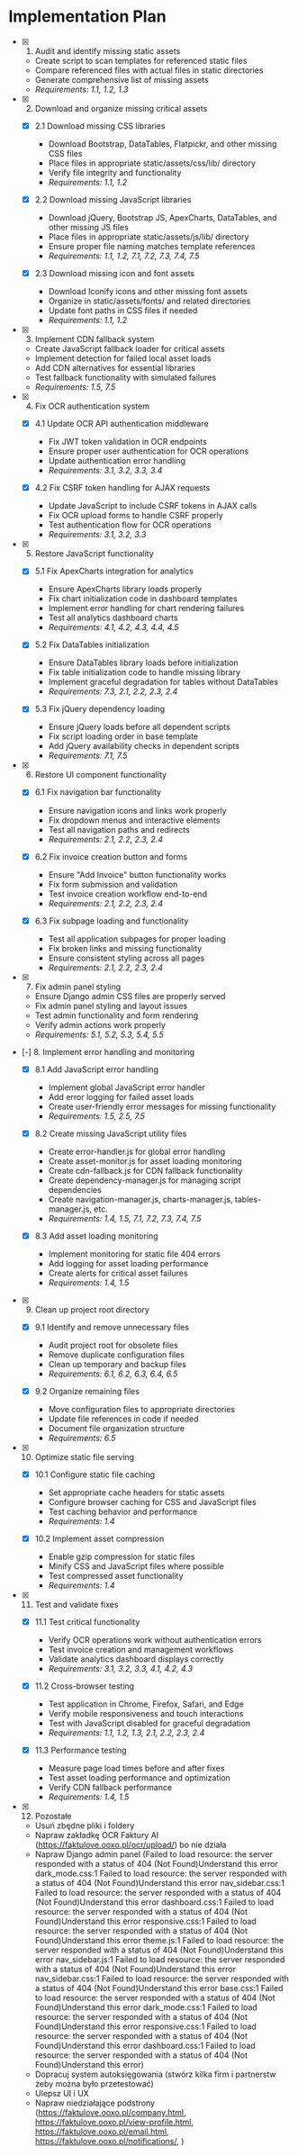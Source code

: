 # Implementation Plan

- [x] 1. Audit and identify missing static assets
  - Create script to scan templates for referenced static files
  - Compare referenced files with actual files in static directories
  - Generate comprehensive list of missing assets
  - _Requirements: 1.1, 1.2, 1.3_

- [x] 2. Download and organize missing critical assets
  - [x] 2.1 Download missing CSS libraries
    - Download Bootstrap, DataTables, Flatpickr, and other missing CSS files
    - Place files in appropriate static/assets/css/lib/ directory
    - Verify file integrity and functionality
    - _Requirements: 1.1, 1.2_

  - [x] 2.2 Download missing JavaScript libraries
    - Download jQuery, Bootstrap JS, ApexCharts, DataTables, and other missing JS files
    - Place files in appropriate static/assets/js/lib/ directory
    - Ensure proper file naming matches template references
    - _Requirements: 1.1, 1.2, 7.1, 7.2, 7.3, 7.4, 7.5_

  - [x] 2.3 Download missing icon and font assets
    - Download Iconify icons and other missing font assets
    - Organize in static/assets/fonts/ and related directories
    - Update font paths in CSS files if needed
    - _Requirements: 1.1, 1.2_

- [x] 3. Implement CDN fallback system
  - Create JavaScript fallback loader for critical assets
  - Implement detection for failed local asset loads
  - Add CDN alternatives for essential libraries
  - Test fallback functionality with simulated failures
  - _Requirements: 1.5, 7.5_

- [x] 4. Fix OCR authentication system
  - [x] 4.1 Update OCR API authentication middleware
    - Fix JWT token validation in OCR endpoints
    - Ensure proper user authentication for OCR operations
    - Update authentication error handling
    - _Requirements: 3.1, 3.2, 3.3, 3.4_

  - [x] 4.2 Fix CSRF token handling for AJAX requests
    - Update JavaScript to include CSRF tokens in AJAX calls
    - Fix OCR upload forms to handle CSRF properly
    - Test authentication flow for OCR operations
    - _Requirements: 3.1, 3.2, 3.3_

- [x] 5. Restore JavaScript functionality
  - [x] 5.1 Fix ApexCharts integration for analytics
    - Ensure ApexCharts library loads properly
    - Fix chart initialization code in dashboard templates
    - Implement error handling for chart rendering failures
    - Test all analytics dashboard charts
    - _Requirements: 4.1, 4.2, 4.3, 4.4, 4.5_

  - [x] 5.2 Fix DataTables initialization
    - Ensure DataTables library loads before initialization
    - Fix table initialization code to handle missing library
    - Implement graceful degradation for tables without DataTables
    - _Requirements: 7.3, 2.1, 2.2, 2.3, 2.4_

  - [x] 5.3 Fix jQuery dependency loading
    - Ensure jQuery loads before all dependent scripts
    - Fix script loading order in base template
    - Add jQuery availability checks in dependent scripts
    - _Requirements: 7.1, 7.5_

- [x] 6. Restore UI component functionality
  - [x] 6.1 Fix navigation bar functionality
    - Ensure navigation icons and links work properly
    - Fix dropdown menus and interactive elements
    - Test all navigation paths and redirects
    - _Requirements: 2.1, 2.2, 2.3, 2.4_

  - [x] 6.2 Fix invoice creation button and forms
    - Ensure "Add Invoice" button functionality works
    - Fix form submission and validation
    - Test invoice creation workflow end-to-end
    - _Requirements: 2.1, 2.2, 2.3, 2.4_

  - [x] 6.3 Fix subpage loading and functionality
    - Test all application subpages for proper loading
    - Fix broken links and missing functionality
    - Ensure consistent styling across all pages
    - _Requirements: 2.1, 2.2, 2.3, 2.4_

- [x] 7. Fix admin panel styling
  - Ensure Django admin CSS files are properly served
  - Fix admin panel styling and layout issues
  - Test admin functionality and form rendering
  - Verify admin actions work properly
  - _Requirements: 5.1, 5.2, 5.3, 5.4, 5.5_

- [-] 8. Implement error handling and monitoring
  - [x] 8.1 Add JavaScript error handling
    - Implement global JavaScript error handler
    - Add error logging for failed asset loads
    - Create user-friendly error messages for missing functionality
    - _Requirements: 1.5, 2.5, 7.5_

  - [x] 8.2 Create missing JavaScript utility files
    - Create error-handler.js for global error handling
    - Create asset-monitor.js for asset loading monitoring
    - Create cdn-fallback.js for CDN fallback functionality
    - Create dependency-manager.js for managing script dependencies
    - Create navigation-manager.js, charts-manager.js, tables-manager.js, etc.
    - _Requirements: 1.4, 1.5, 7.1, 7.2, 7.3, 7.4, 7.5_

  - [x] 8.3 Add asset loading monitoring
    - Implement monitoring for static file 404 errors
    - Add logging for asset loading performance
    - Create alerts for critical asset failures
    - _Requirements: 1.4, 1.5_

- [x] 9. Clean up project root directory
  - [x] 9.1 Identify and remove unnecessary files
    - Audit project root for obsolete files
    - Remove duplicate configuration files
    - Clean up temporary and backup files
    - _Requirements: 6.1, 6.2, 6.3, 6.4, 6.5_

  - [x] 9.2 Organize remaining files
    - Move configuration files to appropriate directories
    - Update file references in code if needed
    - Document file organization structure
    - _Requirements: 6.5_

- [x] 10. Optimize static file serving
  - [x] 10.1 Configure static file caching
    - Set appropriate cache headers for static assets
    - Configure browser caching for CSS and JavaScript files
    - Test caching behavior and performance
    - _Requirements: 1.4_

  - [x] 10.2 Implement asset compression
    - Enable gzip compression for static files
    - Minify CSS and JavaScript files where possible
    - Test compressed asset functionality
    - _Requirements: 1.4_

- [x] 11. Test and validate fixes
  - [x] 11.1 Test critical functionality
    - Verify OCR operations work without authentication errors
    - Test invoice creation and management workflows
    - Validate analytics dashboard displays correctly
    - _Requirements: 3.1, 3.2, 3.3, 4.1, 4.2, 4.3_

  - [x] 11.2 Cross-browser testing
    - Test application in Chrome, Firefox, Safari, and Edge
    - Verify mobile responsiveness and touch interactions
    - Test with JavaScript disabled for graceful degradation
    - _Requirements: 1.1, 1.2, 1.3, 2.1, 2.2, 2.3, 2.4_

  - [x] 11.3 Performance testing
    - Measure page load times before and after fixes
    - Test asset loading performance and optimization
    - Verify CDN fallback performance
    - _Requirements: 1.4, 1.5_

- [x] 12. Pozostałe
  - Usuń zbędne pliki i foldery
  - Napraw zakładkę OCR Faktury AI (https://faktulove.ooxo.pl/ocr/upload/) bo nie działa
  - Napraw Django admin panel (Failed to load resource: the server responded with a status of 404 (Not Found)Understand this error
dark_mode.css:1  Failed to load resource: the server responded with a status of 404 (Not Found)Understand this error
nav_sidebar.css:1  Failed to load resource: the server responded with a status of 404 (Not Found)Understand this error
dashboard.css:1  Failed to load resource: the server responded with a status of 404 (Not Found)Understand this error
responsive.css:1  Failed to load resource: the server responded with a status of 404 (Not Found)Understand this error
theme.js:1  Failed to load resource: the server responded with a status of 404 (Not Found)Understand this error
nav_sidebar.js:1  Failed to load resource: the server responded with a status of 404 (Not Found)Understand this error
nav_sidebar.css:1  Failed to load resource: the server responded with a status of 404 (Not Found)Understand this error
base.css:1  Failed to load resource: the server responded with a status of 404 (Not Found)Understand this error
dark_mode.css:1  Failed to load resource: the server responded with a status of 404 (Not Found)Understand this error
responsive.css:1  Failed to load resource: the server responded with a status of 404 (Not Found)Understand this error
dashboard.css:1  Failed to load resource: the server responded with a status of 404 (Not Found)Understand this error)
  - Dopracuj system autoksięgowania (stwórz kilka firm i partnerstw żeby można było przetestować)
  - Ulepsz UI i UX
  - Napraw niedziałające podstrony (https://faktulove.ooxo.pl/company.html, https://faktulove.ooxo.pl/view-profile.html, https://faktulove.ooxo.pl/email.html, https://faktulove.ooxo.pl/notifications/,  )